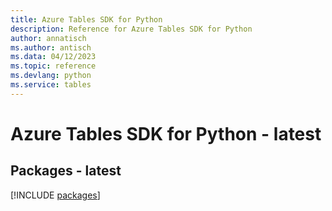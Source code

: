 ```yaml
---
title: Azure Tables SDK for Python
description: Reference for Azure Tables SDK for Python
author: annatisch
ms.author: antisch
ms.data: 04/12/2023
ms.topic: reference
ms.devlang: python
ms.service: tables
---
```

# Azure Tables SDK for Python - latest
## Packages - latest
[!INCLUDE [packages](tables-index.md)]